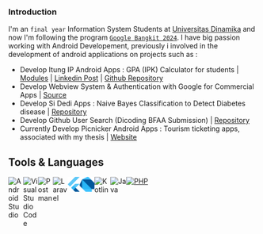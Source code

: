 ### Introduction
I'm an `final year` Information System Students at [Universitas Dinamika](https://www.dinamika.ac.id/) and now I'm following the program [`Google Bangkit 2024`](https://grow.google/intl/id_id/bangkit/). I have big passion working with Android Developement, previously i involved in the development of android applications on projects such as :
- Develop Itung IP Android Apps : GPA (IPK) Calculator for students | [Modules](https://docs.google.com/document/d/12dFP1HIC-gum7VhZL_UeZFPUADFUhrMj/edit?usp=sharing&ouid=107161040614281174089&rtpof=true&sd=true) | [Linkedin Post](https://www.linkedin.com/posts/apriantoa917_itung-ip-description-activity-6912757682215038977-Alxg?utm_source=linkedin_share&utm_medium=member_desktop_web) | [Github Repository](https://github.com/apriantoa917/android-itung_IP)
- Develop Webview System & Authentication with Google for Commercial Apps | [Source](https://play.google.com/store/apps/details?id=com.mitrabangunan.mitrabangunanstore)
- Develop Si Dedi Apps : Naive Bayes Classification to Detect Diabetes disease | [Repository](https://github.com/apriantoa917/android-UAS_SPK-SiDeDi)
- Develop Github User Search (Dicoding BFAA Submission) | [Repository](https://github.com/apriantoa917/android-dicoding-BFAA)
- Currently Develop Picnicker Android Apps : Tourism ticketing apps, associated with my thesis | [Website](https://picnicker.id/link)

## Tools & Languages
 <a href="https://developer.android.com/studio/">
  <img align="left" alt="Android Studio" title="AndroidStudio" width="30px" src="https://upload.wikimedia.org/wikipedia/commons/thumb/c/c1/Android_Studio_icon_%282023%29.svg/800px-Android_Studio_icon_%282023%29.svg.png" />
</a>
<a href="https://code.visualstudio.com/">
  <img align="left" alt="Visual Studio Code" title="Visual Studio Code" width="30px" src="https://img.icons8.com/fluency/344/visual-studio-code-2019.png" />
</a>
<a href="https://www.postman.com/">
  <img align="left" alt="Postman" title="Postman" width="30px" src="https://res.cloudinary.com/postman/image/upload/t_team_logo/v1629869194/team/2893aede23f01bfcbd2319326bc96a6ed0524eba759745ed6d73405a3a8b67a8" />
</a>
<a href="https://laravel.com/">
  <img align="left" alt="Laravel" title="Laravel" width="30px" src="https://upload.wikimedia.org/wikipedia/commons/thumb/9/9a/Laravel.svg/1969px-Laravel.svg.png" />
</a>
<a href="https://www.flutter.dev/">
  <img align="left" alt="Flutter" title="Flutter" width="24px" src="https://raw.githubusercontent.com/aldnazr/aldnazr/refs/heads/main/icon_flutter.png" />
</a>
<a href="https://dart.dev/">
  <img align="left" alt="Dart" title="Dart" width="30px" src="https://raw.githubusercontent.com/aldnazr/aldnazr/refs/heads/main/icon_dart%402x.png" />
</a>
<a href="https://developer.android.com/kotlin">
  <img align="left" alt="Kotlin" title="Kotlin" width="32px" src="https://img.icons8.com/color/344/kotlin.png" />
</a>
<a href="https://www.java.com/en/">
  <img align="left" alt="Java" title="Java" width="32px" src="https://img.icons8.com/color/344/java-coffee-cup-logo--v1.png" />
</a>
<a href="https://www.php.net/">
  <img alt="PHP" title="PHP" height="42px" width="40px" src="https://www.php.net/images/logos/new-php-logo.png" />
</a>
<br><br>
